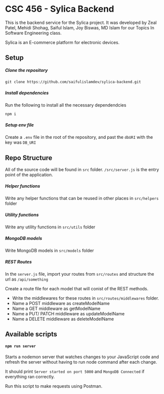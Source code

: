 # CSC 456 - Sylica Backend

This is the backend service for the Sylica project. It was developed by Zeal Patel, Mehidi Shohag, Saiful Islam, Joy Biswas, MD Islam for our Topics In Software Engineering class.

Sylica is an E-commerce platform for electronic devices.

## Setup

##### Clone the repository

```
git clone https://github.com/saifulislamdev/sylica-backend.git
```

##### Install dependencies

Run the following to install all the necessary dependendcies

```
npm i
```

##### Setup env file

Create a `.env` file in the root of the repository, and past the `dbURI` with the key was `DB_URI`

## Repo Structure

All of the source code will be found in `src` folder.
`/src/server.js` is the entry point of the application.

##### Helper functions

Write any helper functions that can be reused in other places in `src/helpers` folder

##### Utility functions

Write any utility functions in `src/utils` folder

##### MongoDB models

Write MongoDB models in `src/models` folder

##### REST Routes

In the `server.js` file, import your routes from `src/routes` and structure the url as `/api/something`

Create a route file for each model that will conist of the REST methods.

- Write the middlewares for these routes in `src/routes/middlewares` folder.
- Name a POST middleware as createModelName
- Name a GET middleware as getModelName
- Name a PUT/ PATCH middleware as updateModelName
- Name a DELETE middleware as deleteModelName

## Available scripts

#### `npm run server`

Starts a nodemon server that watches changes to your JavaScript code and refresh the server without having to run node command after each change.

It should print `Server started on port 5000` and `MongoDB Connected` if everything ran correctly.

Run this script to make requests using Postman.
